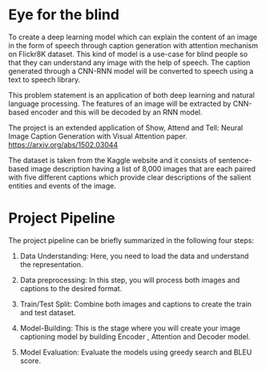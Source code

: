 # Eye for the blind
To create a deep learning model which can explain the content of an image in the form of speech through caption generation with attention mechanism on Flickr8K dataset. This kind of model is a use-case for blind people so that they can understand any image with the help of speech. The caption generated through a CNN-RNN model will be converted to speech using a text to speech library. 

This problem statement is an application of both deep learning and natural language processing. The features of an image will be extracted by CNN-based encoder and this will be decoded by an RNN model.

The project is an extended application of Show, Attend and Tell: Neural Image Caption Generation with Visual Attention paper.
https://arxiv.org/abs/1502.03044

The dataset is taken from the Kaggle website and it consists of sentence-based image description having a list of 8,000 images that are each paired with five different captions which provide clear descriptions of the salient entities and events of the image.

# Project Pipeline
The project pipeline can be briefly summarized in the following four steps:

1. Data Understanding: Here, you need to load the data and understand the representation.

2. Data preprocessing: In this step, you will process both images and captions to the desired format.

3. Train/Test Split: Combine both images and captions to create the train and test dataset.

4. Model-Building: This is the stage where you will create your image captioning model by building Encoder , Attention and Decoder model.

5. Model Evaluation: Evaluate the models using greedy search and BLEU score.
